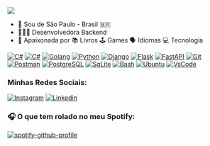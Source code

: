 ![](https://github.com/karineyasmin/karineyasmin/blob/main/lang.gif)
- 📌   Sou de São Paulo - Brasil 🇧🇷
- 👩🏻‍💻   Desenvolvedora Backend
- 💜   Apaixonada por 📚 Livros 🕹️ Games  🗣️ Idiomas 💻 Tecnologia

[![C#](https://skillicons.dev/icons?i=cs)](https://dotnet.microsoft.com/pt-br/languages/csharp)  [![C#](https://skillicons.dev/icons?i=dotnet)](https://dotnet.microsoft.com/pt-br/)  [![Golang](https://skillicons.dev/icons?i=go)](https://go.dev/)  [![Python](https://skillicons.dev/icons?i=py)](https://www.python.org/)  [![Django](https://skillicons.dev/icons?i=django)](https://www.djangoproject.com/)  [![Flask](https://skillicons.dev/icons?i=flask)](https://flask.palletsprojects.com/en/3.0.x/) [![FastAPI](https://skillicons.dev/icons?i=fastapi)](https://fastapi.tiangolo.com/) [![Git](https://skillicons.dev/icons?i=git)](https://git-scm.com/)  [![Postman](https://skillicons.dev/icons?i=postman)](https://www.postman.com/)  [![PostgreSQL](https://skillicons.dev/icons?i=postgres)](https://www.postgresql.org/)  [![SqLite](https://skillicons.dev/icons?i=sqlite)](https://www.sqlite.org/)  [![Bash](https://skillicons.dev/icons?i=bash)]() [![Ubuntu](https://skillicons.dev/icons?i=ubuntu)]()  [![VsCode](https://skillicons.dev/icons?i=vscode)]()


### Minhas Redes Sociais:
[![Instagram](https://skillicons.dev/icons?i=instagram)](https://instagram.com/ka.yas_)  [![Linkedin](https://skillicons.dev/icons?i=linkedin)](https://www.linkedin.com/in/karine-yasmin)  


### 🎧 O que tem rolado no meu Spotify:
[![spotify-github-profile](https://spotify-github-profile.kittinanx.com/api/view?uid=kariineyasmin&cover_image=true&theme=default&show_offline=false&background_color=121212&interchange=false&bar_color=121212&bar_color_cover=true)](https://spotify-github-profile.kittinanx.com/api/view?uid=kariineyasmin&redirect=true)





<!-- 
🎓     Estudante de Curso Superior em **Coding**

### Contato:
<a href="mailto:karine.yasmin@outlook.com"><img loading="lazy" src="https://img.shields.io/badge/Microsoft_Outlook-0078D4?style=for-the-badge&logo=microsoft-outlook&logoColor=white" target="_blank"></a>

### Estatisticas
<div>
<a href="https://github.com/karineyasmin">
<img loading="lazy" height="180em" src="https://github-readme-stats.vercel.app/api/top-langs/?username=karineyasmin&layout=compact&langs_count=7&theme=dracula"/>
<img loading="lazy" height="180em" src="https://github-readme-stats.vercel.app/api?username=karineyasmin&show_icons=true&theme=dracula&include_all_commits=true&count_private=true"/>
</div> -->

